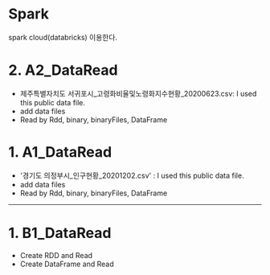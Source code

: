 # Spark
spark cloud(databricks) 이용한다.


# 2. A2_DataRead
* 제주특별자치도 서귀포시_고령화비율및노령화지수현황_20200623.csv: I used this public data file.
* add data files
* Read by Rdd, binary, binaryFiles, DataFrame

# 1. A1_DataRead
* '경기도 의정부시_인구현황_20201202.csv' : I used this public data file.
* add data files
* Read by Rdd, binary, binaryFiles, DataFrame

___

# 1. B1_DataRead
* Create RDD and Read
* Create DataFrame and Read
